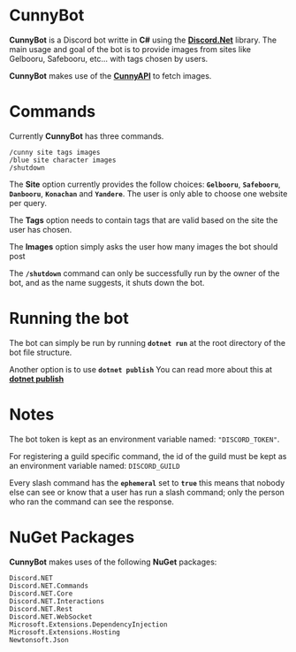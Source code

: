 # **CunnyBot**

**CunnyBot** is a Discord bot writte in **C#** using the [**Discord.Net**](https://github.com/discord-net/Discord.Net) library. The main usage and goal of the bot is to provide images from sites like Gelbooru, Safebooru, etc... with tags chosen by users.

**CunnyBot** makes use of the [**CunnyAPI**](https://github.com/ProjectCuteAndFunny/CunnyApi) to fetch images. 

# Commands
Currently **CunnyBot** has three commands.
```
/cunny site tags images
/blue site character images
/shutdown
```
The **Site** option currently provides the follow choices: **`Gelbooru`**, **`Safebooru`**, **`Danbooru`**, **`Konachan`** and **`Yandere`**. The user is only able to choose one website per query.

The **Tags** option needs to contain tags that are valid based on the site the user has chosen.

The **Images** option simply asks the user how many images the bot should post

The **``/shutdown``** command can only be successfully run by the owner of the bot, and as the name suggests, it shuts down the bot.

# Running the bot
The bot can simply be run by running **``dotnet run``** at the root directory of the bot file structure.

Another option is to use **``dotnet publish``** You can read more about this at [**dotnet publish**](https://docs.microsoft.com/en-us/dotnet/core/tools/dotnet-publish)

# Notes
The bot token is kept as an environment variable named: ``"DISCORD_TOKEN"``.

For registering a guild specific command, the id of the guild must be kept as an environment variable named: ``DISCORD_GUILD``

Every slash command has the **``ephemeral``** set to **``true``** this means that nobody else can see or know that a user has run a slash command; only the person who ran the command can see the response. 

# NuGet Packages
**CunnyBot** makes uses of the following **NuGet** packages:
```
Discord.NET
Discord.NET.Commands
Discord.NET.Core
Discord.NET.Interactions
Discord.NET.Rest
Discord.NET.WebSocket
Microsoft.Extensions.DependencyInjection
Microsoft.Extensions.Hosting
Newtonsoft.Json
```
